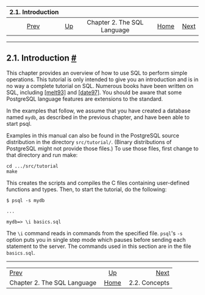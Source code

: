 <!--?xml version="1.0" encoding="UTF-8" standalone="no"?-->

|                     2.1. Introduction                    |                                                       |                             |                                                       |                                                 |
| :------------------------------------------------------: | :---------------------------------------------------- | :-------------------------: | ----------------------------------------------------: | ----------------------------------------------: |
| [Prev](tutorial-sql.html "Chapter 2. The SQL Language")  | [Up](tutorial-sql.html "Chapter 2. The SQL Language") | Chapter 2. The SQL Language | [Home](index.html "PostgreSQL 17devel Documentation") |  [Next](tutorial-concepts.html "2.2. Concepts") |

***

## 2.1. Introduction [#](#TUTORIAL-SQL-INTRO)

This chapter provides an overview of how to use SQL to perform simple operations. This tutorial is only intended to give you an introduction and is in no way a complete tutorial on SQL. Numerous books have been written on SQL, including [\[melt93\]](biblio.html#MELT93 "Understanding the New SQL") and [\[date97\]](biblio.html#DATE97 "A Guide to the SQL Standard"). You should be aware that some PostgreSQL language features are extensions to the standard.

In the examples that follow, we assume that you have created a database named `mydb`, as described in the previous chapter, and have been able to start psql.

Examples in this manual can also be found in the PostgreSQL source distribution in the directory `src/tutorial/`. (Binary distributions of PostgreSQL might not provide those files.) To use those files, first change to that directory and run make:

    cd .../src/tutorial
    make

This creates the scripts and compiles the C files containing user-defined functions and types. Then, to start the tutorial, do the following:

    $ psql -s mydb

    ...

    mydb=> \i basics.sql

The `\i` command reads in commands from the specified file. `psql`'s `-s` option puts you in single step mode which pauses before sending each statement to the server. The commands used in this section are in the file `basics.sql`.

***

|                                                          |                                                       |                                                 |
| :------------------------------------------------------- | :---------------------------------------------------: | ----------------------------------------------: |
| [Prev](tutorial-sql.html "Chapter 2. The SQL Language")  | [Up](tutorial-sql.html "Chapter 2. The SQL Language") |  [Next](tutorial-concepts.html "2.2. Concepts") |
| Chapter 2. The SQL Language                              | [Home](index.html "PostgreSQL 17devel Documentation") |                                   2.2. Concepts |
